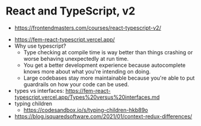 # React and TypeScript, v2

- <https://frontendmasters.com/courses/react-typescript-v2/>

* <https://fem-react-typescript.vercel.app/>
* Why use typescript?
  - Type checking at compile time is way better than things crashing or worse behaving unexpectedly at run time.
  - You get a better development experience because autocomplete knows more about what you're intending on doing.
  - Large codebases stay more maintainable because you're able to put guardrails on how your code can be used.
* types vs interfaces: <https://fem-react-typescript.vercel.app/Types%20versus%20interfaces.md>
* typing children
  - <https://codesandbox.io/s/typing-children-hkb89o>
* <https://blog.isquaredsoftware.com/2021/01/context-redux-differences/>
